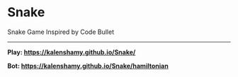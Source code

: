 # Snake
Snake Game Inspired by Code Bullet

---

**Play: https://kalenshamy.github.io/Snake/**

**Bot: https://kalenshamy.github.io/Snake/hamiltonian**
